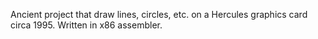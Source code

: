 Ancient project that draw lines, circles, etc. on a Hercules graphics card circa 1995. Written in x86 assembler.
